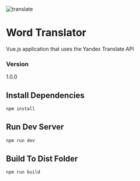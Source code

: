 ![translate](https://user-images.githubusercontent.com/13827656/27831473-8882dc96-60d3-11e7-8ea6-92d9376d2d89.jpg)
# Word Translator

Vue.js application that uses the Yandex Translate API

### Version
1.0.0

## Install Dependencies
```bash
npm install 
```

## Run Dev Server
```bash
npm run dev
```

## Build To Dist Folder
```bash
npm run build
```
